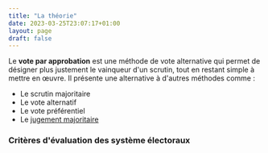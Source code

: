 ```yaml
---
title: "La théorie"
date: 2023-03-25T23:07:17+01:00
layout: page
draft: false
---
```


Le **vote par approbation** est une méthode de vote alternative qui permet de désigner plus
justement le vainqueur d'un scrutin, tout en restant simple à mettre en œuvre. Il présente
une alternative à d'autres méthodes comme :

+ Le scrutin majoritaire
+ Le vote alternatif
+ Le vote préférentiel
+ Le [jugement majoritaire](https://mieuxvoter.fr/)


### Critères d'évaluation des système électoraux



